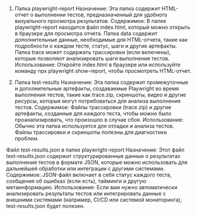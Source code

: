 1. Папка playwright-report
Назначение: Эта папка содержит HTML-отчет о выполнении тестов, предназначенный для удобного визуального просмотра результатов.
Содержимое:
В папке playwright-report находится файл index.html, который можно открыть в браузере для просмотра отчета.
Папка data содержит дополнительные данные, необходимые для HTML-отчета, такие как подробности о каждом тесте, статус, шаги и другие артефакты.
Папка trace может содержать трассировки (если включены), которые позволяют анализировать шаги выполнения тестов.
Использование: Откройте index.html в браузере или используйте команду npx playwright show-report, чтобы просмотреть HTML-отчет.

2. Папка test-results
Назначение: Эта папка содержит промежуточные и дополнительные артефакты, создаваемые Playwright во время выполнения тестов, такие как trace.zip, скриншоты, видео и другие ресурсы, которые могут потребоваться для анализа выполнения тестов.
Содержимое:
Файлы трассировки (trace.zip) и другие артефакты, созданные для каждого теста, чтобы можно было проанализировать, что произошло в случае сбоя.
Использование: Обычно эта папка используется для отладки и анализа тестов. Файлы трассировки и скриншоты полезны для диагностики проблем.

Файл test-results.json в папке playwright-report
Назначение: Этот файл test-results.json содержит структурированные данные о результатах выполнения тестов в формате JSON, которые можно использовать для дальнейшей обработки или интеграции с другими системами.
Содержимое: JSON-файл включает в себя статус каждого теста, сообщения об ошибках (если есть), тайминги и другую метаинформацию.
Использование: Если вам нужно автоматически анализировать результаты тестов или интегрировать данные с внешними системами (например, CI/CD или системой мониторинга), test-results.json будет полезен.